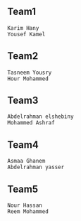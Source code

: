 ## Team1
    Karim Hany
    Yousef Kamel
## Team2
    Tasneem Yousry
    Hour Mohammed
## Team3
    Abdelrahman elshebiny
    Mohammed Ashraf
## Team4
    Asmaa Ghanem
    Abdelrahman yasser
## Team5
    Nour Hassan
    Reem Mohammed